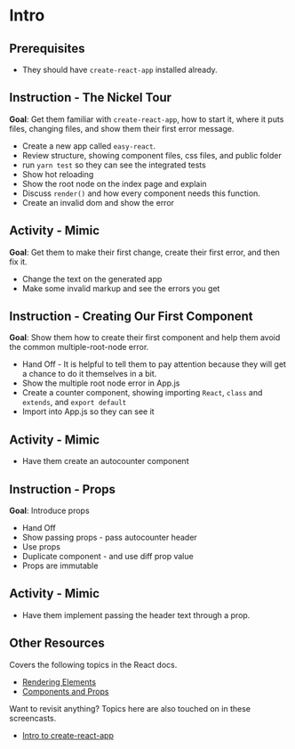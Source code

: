 # Intro

## Prerequisites

* They should have `create-react-app` installed already.

## Instruction - The Nickel Tour

**Goal**: Get them familiar with `create-react-app`, how to start it, where it puts files, changing files, and show them their first error message.

* Create a new app called `easy-react`.
* Review structure, showing component files, css files, and public folder
* run `yarn test` so they can see the integrated tests
* Show hot reloading
* Show the root node on the index page and explain
* Discuss `render()` and how every component needs this function.
* Create an invalid dom and show the error

## Activity - Mimic

**Goal**: Get them to make their first change, create their first error, and then fix it.

* Change the text on the generated app
* Make some invalid markup and see the errors you get

## Instruction - Creating Our First Component

**Goal**: Show them how to create their first component and help them avoid the common multiple-root-node error.

* Hand Off - It is helpful to tell them to pay attention because they will get a chance to do it themselves in a bit.
* Show the multiple root node error in App.js
* Create a counter component, showing importing `React`, `class` and `extends`, and `export default`
* Import into App.js so they can see it

## Activity - Mimic

* Have them create an autocounter component

## Instruction - Props

**Goal**: Introduce props

* Hand Off
* Show passing props - pass autocounter header
* Use props
* Duplicate component - and use diff prop value
* Props are immutable

## Activity - Mimic

* Have them implement passing the header text through a prop.

## Other Resources

Covers the following topics in the React docs.

* [Rendering Elements](https://reactjs.org/docs/rendering-elements.html)
* [Components and Props](https://reactjs.org/docs/components-and-props.html)

Want to revisit anything? Topics here are also touched on in these screencasts.

* [Intro to create-react-app](https://www.youtube.com/watch?v=-E0OMzJUhVs&t=0s&list=PLLDNgndR69We9PAyglpHrCJKKDpg-5TXx&index=1)
